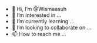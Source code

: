 - 👋 Hi, I’m @Wismaasuh
- 👀 I’m interested in ...
- 🌱 I’m currently learning ...
- 💞️ I’m looking to collaborate on ...
- 📫 How to reach me ...

<!---
Wismaasuh/Wismaasuh is a ✨ special ✨ repository because its `README.md` (this file) appears on your GitHub profile.
You can click the Preview link to take a look at your changes.
--->
